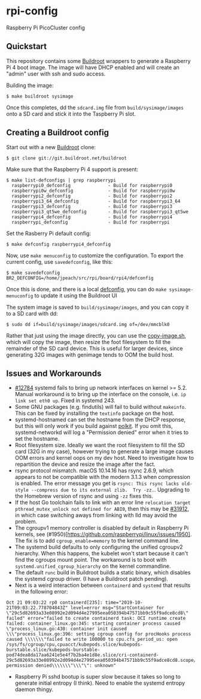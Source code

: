 # rpi-config
Raspberry Pi PicoCluster config

## Quickstart
This repository contains some [Buildroot](https://www.buildroot.org)
wrappers to generate a Raspberry Pi 4 boot image. The image will have
DHCP enabled and will create an "admin" user with ssh and sudo access.

Building the image:
```
$ make buildroot sysimage
```

Once this completes, dd the `sdcard.img` file from `build/sysimage/images`
onto a SD card and stick it into the Taspberry Pi slot.

## Creating a Buildroot config

Start out with a new [Buildroot](https://www.buildroot.org) clone:
```
$ git clone git://git.buildroot.net/buildroot
```

Make sure that the Raspberry Pi 4 support is present:
```
$ make list-defconfigs | grep raspberrypi
  raspberrypi0_defconfig              - Build for raspberrypi0
  raspberrypi0w_defconfig             - Build for raspberrypi0w
  raspberrypi2_defconfig              - Build for raspberrypi2
  raspberrypi3_64_defconfig           - Build for raspberrypi3_64
  raspberrypi3_defconfig              - Build for raspberrypi3
  raspberrypi3_qt5we_defconfig        - Build for raspberrypi3_qt5we
  raspberrypi4_defconfig              - Build for raspberrypi4
  raspberrypi_defconfig               - Build for raspberrypi
```

Set the Rasberry Pi default config:
```
$ make defconfig raspberrypi4_defconfig
```

Now, use `make menuconfig` to customize the configuration. To export the
current config, use `savedefconfig`, like this:
```
$ make savedefconfig BR2_DEFCONFIG=/home/jpeach/src/rpi/board/rpi4/defconfig
```

Once this is done, and there is a local [defconfig](./board/rpi4/defconfig),
you can do `make sysimage-menuconfig` to update it using the Buildroot UI

The system image is saved to `build/sysimage/images`, and you can copy
it to a SD card with dd:
```
$ sudo dd if=build/sysimage/images/sdcard.img of=/dev/mmcblk0
```

Rather that just using the image directly, you can use the
[copy-image.sh](board/rpi4/copy-image.sh), which will copy the image,
then resize the foot filesystem to fill the remainder of the SD card
device. This is useful for larger devices, since generating 32G images
with genimage tends to OOM the build host.

## Issues and Workarounds

* [#12784](https://github.com/systemd/systemd/issues/12784)
  systemd fails to bring up network interfaces on kernel >= 5.2. Manual
  workaround is to bring up the interface on the console, i.e. `ip link
  set eth0 up`. Fixed in systemd 243.
* Some GNU packages (e.g. findutils) will fail to build without
  `makeinfo`. This can be fixed by installing the `textinfo` package on
  the host.
* systemd-hostnamed can set the hostname from the DHCP response, but this
  will only work if you build against
  [polkit](https://gitlab.freedesktop.org/polkit/polkit/). If you omit
  this, systemd-networkd will log a "Permission denied" error when it
  tries to set the hostname.
* Root filesystem size. Ideally we want the root filesystem to fill
  the SD card (32G in my case), however trying to generate a large image
  causes OOM errors and kernel oops on my dev host. Need to investigate
  how to repartition the device and resize the image after the fact.
* rsync protocol mismatch. macOS 10.14.16 has rsync 2.6.9, which
  appears to not be compatible with the modern 3.1.3 when compression
  is enabled. The error message you get is `rsync: This rsync lacks old-style --compress due to its external zlib.  Try -zz.`. Upgrading to the Homebrew version of rsync and using `-zz` fixes this.
* If the host Go toolchain fails to link with an error line `relocation target
  pthread_mutex_unlock not defined for ABI0`, then this may be
  [#31912](https://github.com/golang/go/issues/31912), in which case switching
  aways from linking with lld may avoid the problem.
* The cgroupv1 memory controller is disabled by default in Raspberry Pi
  kernels, see (#1950)[https://github.com/raspberrypi/linux/issues/1950].
  The fix is to add `cgroup_enable=memory` to the kernel command line.
* The systemd build defaults to only configuring the unified cgroupv2
  hierarchy. When this happens, the kubelet won't start because it can't
  find the cgroups mount point. The workaround is to boot with
  `systemd.unified_cgroup_hierarchy` on the kernel commandline.
* The default `runc` build in Buildroot builds a static binary, which
  disables the systemd cgroup driver. (I have a Buildroot patch pending).
* Next is a weird interaction between `containerd` and `systemd` that results
  in the following error:
```
Oct 21 09:03:22 rp0 containerd[235]: time="2019-10-21T09:03:22.778704843Z" level=error msg="StartContainer for \"29c5d82693a33e08992e2d094d4e27995eea050394b47571bb9c55f9adce8cd8\" failed" error="failed to create containerd task: OCI runtime create failed: container_linux.go:345: starting container process caused \"process_linux.go:430: container init caused \\\"process_linux.go:396: setting cgroup config for procHooks process caused \\\\\\\"failed to write 100000 to cpu.cfs_period_us: open /sys/fs/cgroup/cpu,cpuacct/kubepods.slice/kubepods-burstable.slice/kubepods-burstable-pod74dea8da17aa6241e5e4f7b2ba4e1d8e.slice/cri-containerd-29c5d82693a33e08992e2d094d4e27995eea050394b47571bb9c55f9adce8cd8.scope/cpu.cfs_period_us: permission denied\\\\\\\"\\\"\": unknown"
```
* Raspberry Pi sshd bootup is super slow because it takes so long to
  generate initial entropy (I think). Need to enable the systemd
  entropy daemon thingy.

